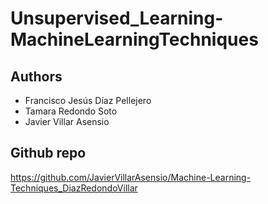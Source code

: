 # Unsupervised_Learning-MachineLearningTechniques
## Authors
  - Francisco Jesús Díaz Pellejero
  - Tamara Redondo Soto
  - Javier Villar Asensio

 ## Github repo
 https://github.com/JavierVillarAsensio/Machine-Learning-Techniques_DiazRedondoVillar
